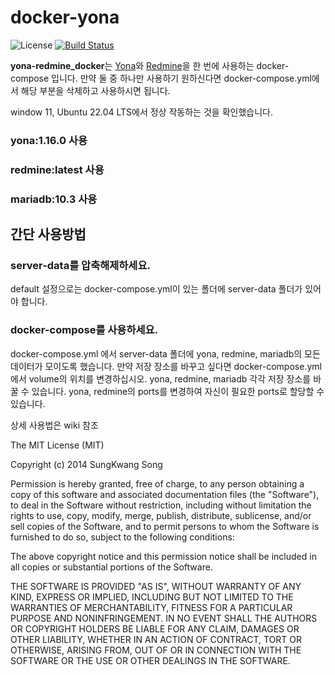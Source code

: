 # docker-yona

![License](https://img.shields.io/github/license/mashape/apistatus.svg)
[![Build Status](https://travis-ci.org/pokev25/docker-yona.svg)](https://travis-ci.org/pokev25/docker-yona)


**yona-redmine_docker**는 [Yona](http://yona.io)와 [Redmine](http://www.redmine.org/)을 한 번에 사용하는 docker-compose 입니다.
만약 둘 중 하나만 사용하기 원하신다면 docker-compose.yml에서 해당 부분을 삭제하고 사용하시면 됩니다.

window 11, Ubuntu 22.04 LTS에서 정상 작동하는 것을 확인했습니다.

### yona:1.16.0 사용

### redmine:latest 사용

### mariadb:10.3 사용


## 간단 사용방법

### server-data를 압축해제하세요.
default 설정으로는 docker-compose.yml이 있는 폴더에 server-data 폴더가 있어야 합니다.

### docker-compose를 사용하세요.
docker-compose.yml 에서 server-data 폴더에 yona, redmine, mariadb의 모든 데이터가 모이도록 했습니다.
만약 저장 장소를 바꾸고 싶다면 docker-compose.yml에서 volume의 위치를 변경하십시오.
yona, redmine, mariadb 각각 저장 장소를 바꿀 수 있습니다.
yona, redmine의 ports를 변경하여 자신이 필요한 ports로 할당할 수 있습니다.



상세 사용법은 wiki 참조

The MIT License (MIT)

Copyright (c) 2014 SungKwang Song

Permission is hereby granted, free of charge, to any person obtaining a copy
of this software and associated documentation files (the "Software"), to deal
in the Software without restriction, including without limitation the rights
to use, copy, modify, merge, publish, distribute, sublicense, and/or sell
copies of the Software, and to permit persons to whom the Software is
furnished to do so, subject to the following conditions:

The above copyright notice and this permission notice shall be included in all
copies or substantial portions of the Software.

THE SOFTWARE IS PROVIDED "AS IS", WITHOUT WARRANTY OF ANY KIND, EXPRESS OR
IMPLIED, INCLUDING BUT NOT LIMITED TO THE WARRANTIES OF MERCHANTABILITY,
FITNESS FOR A PARTICULAR PURPOSE AND NONINFRINGEMENT. IN NO EVENT SHALL THE
AUTHORS OR COPYRIGHT HOLDERS BE LIABLE FOR ANY CLAIM, DAMAGES OR OTHER
LIABILITY, WHETHER IN AN ACTION OF CONTRACT, TORT OR OTHERWISE, ARISING FROM,
OUT OF OR IN CONNECTION WITH THE SOFTWARE OR THE USE OR OTHER DEALINGS IN THE
SOFTWARE.

